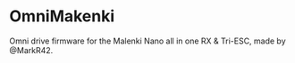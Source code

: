 # OmniMakenki
Omni drive firmware for the Malenki Nano all in one RX &amp; Tri-ESC, made by @MarkR42.
